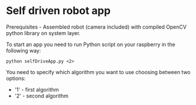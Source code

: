 # Self driven robot app

Prerequisites - Assembled robot (camera included) with compiled OpenCV python library on system layer. 

To start an app you need to run Python script on your raspberry in the following way:

`python selfDriveApp.py <2>`

You need to specify which algorithm you want to use choosing between two options:

* '1' - first algorithm 
* '2' - second algorithm 


